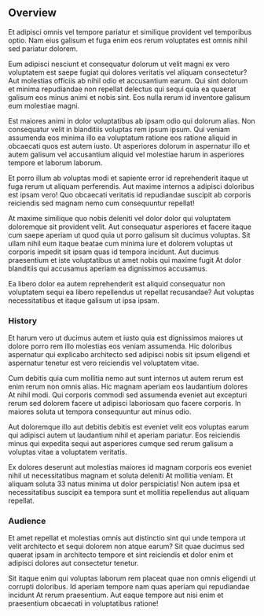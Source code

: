 ## Overview

Et adipisci omnis vel tempore pariatur et similique provident vel temporibus optio. Nam eius galisum et fuga enim eos rerum voluptates est omnis nihil sed pariatur dolorem.

Eum adipisci nesciunt et consequatur dolorum ut velit magni ex vero voluptatem est saepe fugiat qui dolores veritatis vel aliquam consectetur? Aut molestias officiis ab nihil odio et accusantium earum. Qui sint dolorum et minima repudiandae non repellat delectus qui sequi quia ea quaerat galisum eos minus animi et nobis sint. Eos nulla rerum id inventore galisum eum molestiae magni.

Est maiores animi in dolor voluptatibus ab ipsam odio qui dolorum alias. Non consequatur velit in blanditiis voluptas rem ipsum ipsum. Qui veniam assumenda eos minima illo ea voluptatum ratione eos ratione aliquid in obcaecati quos est autem iusto. Ut asperiores dolorum in aspernatur illo et autem galisum vel accusantium aliquid vel molestiae harum in asperiores tempore et laborum laborum.

Et porro illum ab voluptas modi et sapiente error id reprehenderit itaque ut fuga rerum ut aliquam perferendis. Aut maxime internos a adipisci doloribus est ipsam vero! Quo obcaecati veritatis id repudiandae suscipit ab corporis reiciendis sed magnam nemo cum consequuntur repellat!

At maxime similique quo nobis deleniti vel dolor dolor qui voluptatem doloremque sit provident velit. Aut consequatur asperiores et facere itaque cum saepe aperiam ut quod quia ut porro galisum sit ducimus voluptas. Sit ullam nihil eum itaque beatae cum minima iure et dolorem voluptas ut corporis impedit sit ipsam quas id tempora incidunt. Aut ducimus praesentium et iste voluptatibus ut amet nobis qui maxime fugit At dolor blanditiis qui accusamus aperiam ea dignissimos accusamus.

Ea libero dolor ea autem reprehenderit est aliquid consequatur non voluptatem sequi ea libero repellendus ut repellat recusandae? Aut voluptas necessitatibus et itaque galisum ut ipsa ipsam.

### History

Et harum vero ut ducimus autem et iusto quia est dignissimos maiores ut dolore porro rem illo molestias eos veniam assumenda. Hic doloribus aspernatur qui explicabo architecto sed adipisci nobis sit ipsum eligendi et aspernatur tenetur est vero reiciendis vel voluptatem vitae.

Cum debitis quia cum mollitia nemo aut sunt internos ut autem rerum est enim rerum non omnis alias. Hic magnam aperiam eos laudantium dolores At nihil modi. Qui corporis commodi sed assumenda eveniet aut excepturi rerum sed dolorem facere ut adipisci laboriosam quo facere corporis. In maiores soluta ut tempora consequuntur aut minus odio.

Aut doloremque illo aut debitis debitis est eveniet velit eos voluptas earum qui adipisci autem ut laudantium nihil et aperiam pariatur. Eos reiciendis minus qui expedita sequi aut asperiores cumque sed rerum galisum a voluptas vitae a voluptatem veritatis.

Ex dolores deserunt aut molestias maiores id magnam corporis eos eveniet nihil ut necessitatibus magnam et soluta deleniti At mollitia veniam. Et aliquam soluta 33 natus minima ut dolor perspiciatis! Non autem ipsa et necessitatibus suscipit ea tempora sunt et mollitia repellendus aut aliquam repellat.

### Audience

Et amet repellat et molestias omnis aut distinctio sint qui unde tempora ut velit architecto et sequi dolorem non atque earum? Sit quae ducimus sed quaerat ipsam in architecto tempore et sint reiciendis et dolor enim et adipisci dolores aut consectetur tenetur.

Sit itaque enim qui voluptas laborum rem placeat quae non omnis eligendi ut corrupti doloribus. Id aperiam tempore nam quas aperiam qui repudiandae incidunt At rerum praesentium. Aut eaque tempore aut nisi enim et praesentium obcaecati in voluptatibus ratione!

